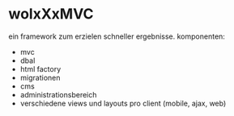 wolxXxMVC
=========

ein framework zum erzielen schneller ergebnisse. 
komponenten:
- mvc
- dbal
- html factory
- migrationen
- cms
- administrationsbereich
- verschiedene views und layouts pro client (mobile, ajax, web)
